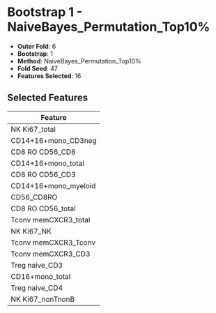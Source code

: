 # Bootstrap 1 - NaiveBayes_Permutation_Top10%

- **Outer Fold**: 6
- **Bootstrap**: 1
- **Method**: NaiveBayes_Permutation_Top10%
- **Fold Seed**: 47
- **Features Selected**: 16

## Selected Features

| Feature |
|---------|
| NK Ki67_total |
| CD14+16+mono_CD3neg |
| CD8 RO CD56_CD8 |
| CD14+16+mono_total |
| CD8 RO CD56_CD3 |
| CD14+16+mono_myeloid |
| CD56_CD8RO |
| CD8 RO CD56_total |
| Tconv memCXCR3_total |
| NK Ki67_NK |
| Tconv memCXCR3_Tconv |
| Tconv memCXCR3_CD3 |
| Treg naive_CD3 |
| CD16+mono_total |
| Treg naive_CD4 |
| NK Ki67_nonTnonB |
